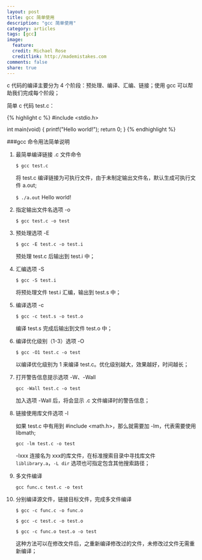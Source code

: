 ```yaml
---
layout: post
title: gcc 简单使用
description: "gcc 简单使用"
category: articles
tags: [gcc]
image:
  feature:
  credit: Michael Rose
  creditlink: http://mademistakes.com
comments: false
share: true
---
```


c 代码的编译主要分为 4 个阶段：预处理、编译、汇编、链接；使用 gcc 可以帮助我们完成每个阶段；

简单 c 代码 test.c：

{% highlight c %}
#include <stdio.h>

int main(void)
{
    printf("Hello world!");
    return 0;
}
{% endhighlight %}

###gcc 命令用法简单说明

1. 最简单编译链接 .c 文件命令

    `$ gcc test.c`

    将 test.c 编译链接为可执行文件，由于未制定输出文件名，默认生成可执行文件 a.out;

    `$ ./a.out`
    Hello world!

2. 指定输出文件名选项 -o

    `$ gcc test.c -o test`

3. 预处理选项 -E

    `$ gcc -E test.c -o test.i`

    预处理 test.c 后输出到 test.i 中；

4. 汇编选项 -S

    `$ gcc -S test.i`

    将预处理文件 test.i 汇编，输出到 test.s 中；

5. 编译选项 -c

    `$ gcc -c test.s -o test.o`

    编译 test.s 完成后输出到文件 test.o 中；

6. 编译优化级别（1-3）选项 -O

    `$ gcc -O1 test.c -o test`

    以编译优化级别为 1 来编译 test.c。优化级别越大，效果越好，时间越长；

7. 打开警告信息提示选项 -W、-Wall

    `gcc -Wall test.c -o test`

    加入选项 -Wall 后，将会显示 .c 文件编译时的警告信息；

8. 链接使用库文件选项 -l

    如果 test.c 中有用到 #include <math.h>，那么就需要加 -lm，代表需要使用 libmath;

    `gcc -lm test.c -o test`

    -lxxx 连接名为 xxx的库文件，在标准搜索目录中寻找库文件 `liblibrary.a`，`-L dir` 选项也可指定包含其他搜索路径；

9. 多文件编译

    `gcc func.c test.c -o test`

10. 分别编译源文件，链接目标文件，完成多文件编译

    `$ gcc -c func.c -o func.o`

    `$ gcc -c test.c -o test.o`

    `$ gcc -c func.o test.o -o test`

    这种方法可以在修改文件后，之重新编译修改过的文件，未修改过文件无需重新编译；
